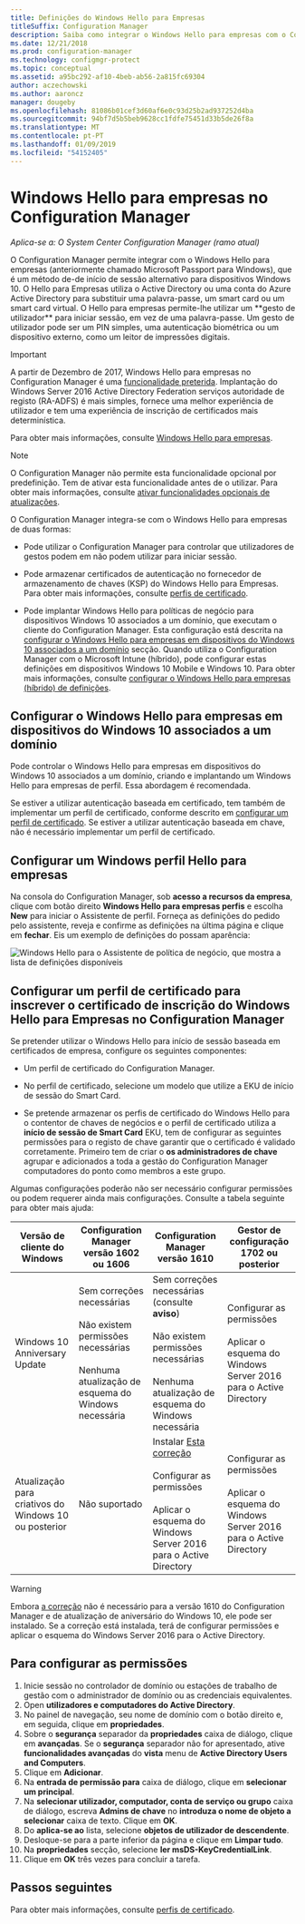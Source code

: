 ```yaml
---
title: Definições do Windows Hello para Empresas
titleSuffix: Configuration Manager
description: Saiba como integrar o Windows Hello para empresas com o Configuration Manager.
ms.date: 12/21/2018
ms.prod: configuration-manager
ms.technology: configmgr-protect
ms.topic: conceptual
ms.assetid: a95bc292-af10-4beb-ab56-2a815fc69304
author: aczechowski
ms.author: aaroncz
manager: dougeby
ms.openlocfilehash: 81086b01cef3d60af6e0c93d25b2ad937252d4ba
ms.sourcegitcommit: 94bf7d5b5beb9628cc1fdfe75451d33b5de26f8a
ms.translationtype: MT
ms.contentlocale: pt-PT
ms.lasthandoff: 01/09/2019
ms.locfileid: "54152405"
---
```

# <a name="windows-hello-for-business-settings-in-configuration-manager"></a>Windows Hello para empresas no Configuration Manager

*Aplica-se a: O System Center Configuration Manager (ramo atual)*

<!--1245704--> O Configuration Manager permite integrar com o Windows Hello para empresas (anteriormente chamado Microsoft Passport para Windows), que é um método de-de início de sessão alternativo para dispositivos Windows 10. O Hello para Empresas utiliza o Active Directory ou uma conta do Azure Active Directory para substituir uma palavra-passe, um smart card ou um smart card virtual. O Hello para empresas permite-lhe utilizar um **gesto de utilizador** para iniciar sessão, em vez de uma palavra-passe. Um gesto de utilizador pode ser um PIN simples, uma autenticação biométrica ou um dispositivo externo, como um leitor de impressões digitais.


> [!Important]  
> A partir de Dezembro de 2017, Windows Hello para empresas no Configuration Manager é uma [funcionalidade preterida](/sccm/core/plan-design/changes/deprecated/removed-and-deprecated-cmfeatures). Implantação do Windows Server 2016 Active Directory Federation serviços autoridade de registo (RA-ADFS) é mais simples, fornece uma melhor experiência de utilizador e tem uma experiência de inscrição de certificados mais determinística.  


Para obter mais informações, consulte [Windows Hello para empresas](https://docs.microsoft.com/windows/access-protection/hello-for-business/hello-identity-verification).


> [!Note]  
> O Configuration Manager não permite esta funcionalidade opcional por predefinição. Tem de ativar esta funcionalidade antes de o utilizar. Para obter mais informações, consulte [ativar funcionalidades opcionais de atualizações](/sccm/core/servers/manage/install-in-console-updates#bkmk_options).<!--505213-->  


O Configuration Manager integra-se com o Windows Hello para empresas de duas formas:  

- Pode utilizar o Configuration Manager para controlar que utilizadores de gestos podem em não podem utilizar para iniciar sessão.  

- Pode armazenar certificados de autenticação no fornecedor de armazenamento de chaves (KSP) do Windows Hello para Empresas. Para obter mais informações, consulte [perfis de certificado](introduction-to-certificate-profiles.md).  

- Pode implantar Windows Hello para políticas de negócio para dispositivos Windows 10 associados a um domínio, que executam o cliente do Configuration Manager. Esta configuração está descrita na [configurar o Windows Hello para empresas em dispositivos do Windows 10 associados a um domínio](#configure-windows-hello-for-business-on-domain-joined-windows-10-devices) secção. Quando utiliza o Configuration Manager com o Microsoft Intune (híbrido), pode configurar estas definições em dispositivos Windows 10 Mobile e Windows 10. Para obter mais informações, consulte [configurar o Windows Hello para empresas (híbrido) de definições](/sccm/mdm/deploy-use/windows-hello-for-business-settings).



## <a name="configure-windows-hello-for-business-on-domain-joined-windows-10-devices"></a>Configurar o Windows Hello para empresas em dispositivos do Windows 10 associados a um domínio

Pode controlar o Windows Hello para empresas em dispositivos do Windows 10 associados a um domínio, criando e implantando um Windows Hello para empresas de perfil. Essa abordagem é recomendada.


Se estiver a utilizar autenticação baseada em certificado, tem também de implementar um perfil de certificado, conforme descrito em [configurar um perfil de certificado](#configure-a-certificate-profile). Se estiver a utilizar autenticação baseada em chave, não é necessário implementar um perfil de certificado.



## <a name="configure-a-windows-hello-for-business-profile"></a>Configurar um Windows perfil Hello para empresas  

Na consola do Configuration Manager, sob **acesso a recursos da empresa**, clique com botão direito **Windows Hello para empresas perfis** e escolha **New** para iniciar o Assistente de perfil. Forneça as definições do pedido pelo assistente, reveja e confirme as definições na última página e clique em **fechar**. Eis um exemplo de definições do possam aparência:  

![Windows Hello para o Assistente de política de negócio, que mostra a lista de definições disponíveis](../media/Hello-for-Business-settings.png)



## <a name="configure-a-certificate-profile-to-enroll-the-windows-hello-for-business-enrollment-certificate-in-configuration-manager"></a>Configurar um perfil de certificado para inscrever o certificado de inscrição do Windows Hello para Empresas no Configuration Manager  

Se pretender utilizar o Windows Hello para início de sessão baseada em certificados de empresa, configure os seguintes componentes:  

-   Um perfil de certificado do Configuration Manager.  

-   No perfil de certificado, selecione um modelo que utilize a EKU de início de sessão do Smart Card.  

-   Se pretende armazenar os perfis de certificado do Windows Hello para o contentor de chaves de negócios e o perfil de certificado utiliza a **início de sessão de Smart Card** EKU, tem de configurar as seguintes permissões para o registo de chave garantir que o certificado é validado corretamente.
Primeiro tem de criar o **os administradores de chave** agrupar e adicionados a toda a gestão do Configuration Manager computadores do ponto como membros a este grupo.

Algumas configurações poderão não ser necessário configurar permissões ou podem requerer ainda mais configurações. Consulte a tabela seguinte para obter mais ajuda:

|Versão de cliente do Windows|Configuration Manager versão 1602 ou 1606|Configuration Manager versão 1610|Gestor de configuração 1702 ou posterior|
|-|-|-|-|
|Windows 10 Anniversary Update|Sem correções necessárias<br><br>Não existem permissões necessárias<br><br>Nenhuma atualização de esquema do Windows necessária|Sem correções necessárias (consulte **aviso**)<br><br>Não existem permissões necessárias<br><br>Nenhuma atualização de esquema do Windows necessária|Configurar as permissões<br><br>Aplicar o esquema do Windows Server 2016 para o Active Directory|
|Atualização para criativos do Windows 10 ou posterior|Não suportado|Instalar [Esta correção](https://support.microsoft.com/help/4010155/update-rollup-for-system-center-configuration-manager-current-branch-v)<br><br>Configurar as permissões<br><br>Aplicar o esquema do Windows Server 2016 para o Active Directory|Configurar as permissões<br><br>Aplicar o esquema do Windows Server 2016 para o Active Directory|

> [!WARNING]
> Embora [a correção](https://support.microsoft.com/help/4010155/update-rollup-for-system-center-configuration-manager-current-branch-v) não é necessário para a versão 1610 do Configuration Manager e de atualização de aniversário do Windows 10, ele pode ser instalado.  Se a correção está instalada, terá de configurar permissões e aplicar o esquema do Windows Server 2016 para o Active Directory.

## <a name="to-configure-permissions"></a>Para configurar as permissões

1.  Inicie sessão no controlador de domínio ou estações de trabalho de gestão com o administrador de domínio ou as credenciais equivalentes.
2.  Open **utilizadores e computadores do Active Directory**.
3.  No painel de navegação, seu nome de domínio com o botão direito e, em seguida, clique em **propriedades**.
4.  Sobre o **segurança** separador da *<domain name>* **propriedades** caixa de diálogo, clique em **avançadas**. Se o **segurança** separador não for apresentado, ative **funcionalidades avançadas** do **vista** menu de **Active Directory Users and Computers**.
5.  Clique em **Adicionar**.
6.  Na **entrada de permissão para** *<domain name>* caixa de diálogo, clique em **selecionar um principal**.
7.  Na **selecionar utilizador, computador, conta de serviço ou grupo** caixa de diálogo, escreva **Admins de chave** no **introduza o nome de objeto a selecionar** caixa de texto. Clique em **OK**.
8.  Do **aplica-se ao** lista, selecione **objetos de utilizador de descendente**.
9.  Desloque-se para a parte inferior da página e clique em **Limpar tudo**.
10. Na **propriedades** secção, selecione **ler msDS-KeyCredentialLink**.
11. Clique em **OK** três vezes para concluir a tarefa.


## <a name="next-steps"></a>Passos seguintes

Para obter mais informações, consulte [perfis de certificado](introduction-to-certificate-profiles.md).  




